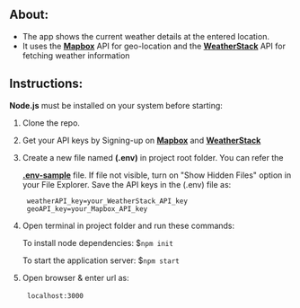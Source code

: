 ## About:

- The app shows the current weather details at the entered location. 
- It uses the **[Mapbox](https://www.mapbox.com/)** API for geo-location and the
  **[WeatherStack](https://weatherstack.com/)** API for fetching weather information

## 

## Instructions:

**Node.js**  must be installed on your system before starting:

1. Clone the repo.

2. Get your API keys by Signing-up on **[Mapbox](https://www.mapbox.com/)**  and
    **[WeatherStack](https://weatherstack.com/)**

3. Create a new file named **(.env)** in project root folder. You can refer the 
   
   **[.env-sample](./.env-sample)** file. If file not visible, turn on  "Show Hidden Files" option in your File Explorer. Save the API keys in the (.env)  file as:
   
        weatherAPI_key=your_WeatherStack_API_key
        geoAPI_key=your_Mapbox_API_key

4. Open terminal in project folder and run these commands: 
   
   To install node dependencies:
   $``npm init``
   
   To start the application server: 
   $``npm start``

5. Open browser & enter url as: 

        ``localhost:3000``
